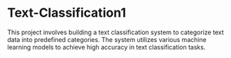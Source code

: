 # Text-Classification1
This project involves building a text classification system to categorize text data into predefined categories. The system utilizes various machine learning models to achieve high accuracy in text classification tasks.
